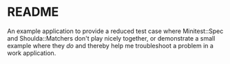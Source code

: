 # README

An example application to provide a reduced test case where Minitest::Spec and
Shoulda::Matchers don't play nicely together, or demonstrate a small example
where they _do_ and thereby help me troubleshoot a problem in a work
application.
